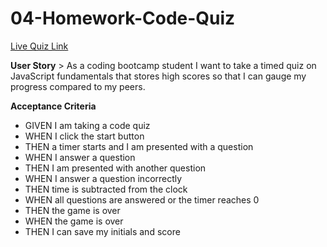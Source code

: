# 04-Homework-Code-Quiz
[Live Quiz Link](https://susieotto.github.io/04-Homework-Code-Quiz/)

**User Story**
	>    As a coding bootcamp student I want to take a timed quiz on JavaScript fundamentals that stores high scores so that I can gauge my progress compared to my peers.

**Acceptance Criteria**
- GIVEN I am taking a code quiz
- WHEN I click the start button
- THEN a timer starts and I am presented with a question
- WHEN I answer a question
- THEN I am presented with another question
- WHEN I answer a question incorrectly
- THEN time is subtracted from the clock
- WHEN all questions are answered or the timer reaches 0
- THEN the game is over
- WHEN the game is over
- THEN I can save my initials and score
